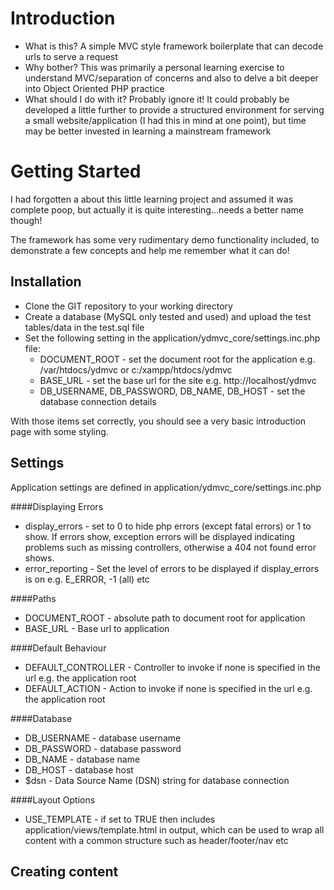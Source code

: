 Introduction
============

+ What is this? A simple MVC style framework boilerplate that can decode urls to serve a request
+ Why bother? This was primarily a personal learning exercise to understand MVC/separation of concerns and also to delve a bit deeper into Object Oriented PHP practice
+ What should I do with it?  Probably ignore it! It could probably be developed a little further to provide a structured environment for serving a small website/application (I had this in mind at one point), but time may be better invested in learning a mainstream framework

Getting Started
===============
I had forgotten a about this little learning project and assumed it was complete poop, but actually it is quite interesting...needs a better name though!

The framework has some very rudimentary demo functionality included, to demonstrate a few concepts and help me remember what it can do! 

Installation
------------

+   Clone the GIT repository to your working directory
+   Create a database (MySQL only tested and used) and upload the test tables/data in the test.sql file
+   Set the following setting in the application/ydmvc_core/settings.inc.php file:
    -   DOCUMENT_ROOT - set the document root for the application e.g. /var/htdocs/ydmvc or c:/xampp/htdocs/ydmvc
    -   BASE_URL - set the base url for the site e.g. http://localhost/ydmvc
    -   DB_USERNAME, DB_PASSWORD, DB_NAME, DB_HOST - set the database connection details

With those items set correctly, you should see a very basic introduction page with some styling.

Settings
--------

Application settings are defined in application/ydmvc_core/settings.inc.php

####Displaying Errors
+   display_errors - set to 0 to hide php errors (except fatal errors) or 1 to show.  If errors show, exception errors will be displayed indicating problems such as missing controllers, otherwise a 404 not found error shows.
+   error_reporting - Set the level of errors to be displayed if display_errors is on e.g. E_ERROR, -1 (all) etc

####Paths
+   DOCUMENT_ROOT - absolute path to document root for application
+   BASE_URL - Base url to application

####Default Behaviour
+   DEFAULT_CONTROLLER - Controller to invoke if none is specified in the url e.g. the application root
+   DEFAULT_ACTION - Action to invoke if none is specified in the url e.g. the application root

####Database
+   DB_USERNAME - database username
+   DB_PASSWORD - database password
+   DB_NAME - database name
+   DB_HOST - database host
+   $dsn - Data Source Name (DSN) string for database connection

####Layout Options
+   USE_TEMPLATE - if set to TRUE then includes application/views/template.html in output, which can be used to wrap all content with a common structure such as header/footer/nav etc

Creating content
----------------